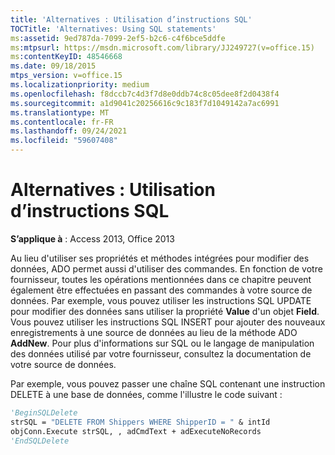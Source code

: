 ```yaml
---
title: 'Alternatives : Utilisation d’instructions SQL'
TOCTitle: 'Alternatives: Using SQL statements'
ms:assetid: 9ed787da-7099-2ef5-b2c6-c4f6bce5ddfe
ms:mtpsurl: https://msdn.microsoft.com/library/JJ249727(v=office.15)
ms:contentKeyID: 48546668
ms.date: 09/18/2015
mtps_version: v=office.15
ms.localizationpriority: medium
ms.openlocfilehash: f8dccb7c4d3f7d8e0ddb74c8c05dee8f2d0438f4
ms.sourcegitcommit: a1d9041c20256616c9c183f7d1049142a7ac6991
ms.translationtype: MT
ms.contentlocale: fr-FR
ms.lasthandoff: 09/24/2021
ms.locfileid: "59607408"
---
```

# <a name="alternatives-using-sql-statements"></a>Alternatives : Utilisation d’instructions SQL


**S’applique à** : Access 2013, Office 2013

Au lieu d'utiliser ses propriétés et méthodes intégrées pour modifier des données, ADO permet aussi d'utiliser des commandes. En fonction de votre fournisseur, toutes les opérations mentionnées dans ce chapitre peuvent également être effectuées en passant des commandes à votre source de données. Par exemple, vous pouvez utiliser les instructions SQL UPDATE pour modifier des données sans utiliser la propriété **Value** d'un objet **Field**. Vous pouvez utiliser les instructions SQL INSERT pour ajouter des nouveaux enregistrements à une source de données au lieu de la méthode ADO **AddNew**. Pour plus d'informations sur SQL ou le langage de manipulation des données utilisé par votre fournisseur, consultez la documentation de votre source de données.

Par exemple, vous pouvez passer une chaîne SQL contenant une instruction DELETE à une base de données, comme l'illustre le code suivant :

```vb 
'BeginSQLDelete 
strSQL = "DELETE FROM Shippers WHERE ShipperID = " & intId 
objConn.Execute strSQL, , adCmdText + adExecuteNoRecords 
'EndSQLDelete 
```

